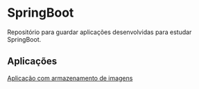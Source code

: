 # SpringBoot
Repositório para guardar aplicações desenvolvidas para estudar SpringBoot.

## Aplicações
[Aplicação com armazenamento de imagens](https://github.com/esteroliver/SpringBoot/files)

